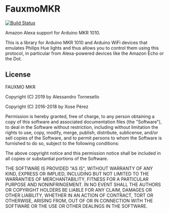# FauxmoMKR
[![Build Status](https://travis-ci.com/iregon/fauxmo_mkr1010.svg?branch=master)](https://travis-ci.com/iregon/fauxmo_mkr1010)

Amazon Alexa support for Arduino MKR 1010.

This is a library for Arduino MKR 1010 and Arduino WiFi devices that emulates Philips Hue lights and thus allows you to control them using this protocol, in particular from Alexa-powered devices like the Amazon Echo or the Dot.

## License

FAUXMO MKR

Copyright (C) 2019 by Alessandro Tornesello <alessadnro dot tornesello99 at gmail dot com>

Copyright (C) 2016-2018 by Xose Pérez <xose dot perez at gmail dot com>

Permission is hereby granted, free of charge, to any person obtaining a copy of this software and associated documentation files (the "Software"), to deal in the Software without restriction, including without limitation the rights to use, copy, modify, merge, publish, distribute, sublicense, and/or sell copies of the Software, and to permit persons to whom the Software is furnished to do so, subject to the following conditions:

The above copyright notice and this permission notice shall be included in all
copies or substantial portions of the Software.

THE SOFTWARE IS PROVIDED "AS IS", WITHOUT WARRANTY OF ANY KIND, EXPRESS OR IMPLIED, INCLUDING BUT NOT LIMITED TO THE WARRANTIES OF MERCHANTABILITY, FITNESS FOR A PARTICULAR PURPOSE AND NONINFRINGEMENT. IN NO EVENT SHALL THE AUTHORS OR COPYRIGHT HOLDERS BE LIABLE FOR ANY CLAIM, DAMAGES OR OTHER LIABILITY, WHETHER IN AN ACTION OF CONTRACT, TORT OR OTHERWISE, ARISING FROM, OUT OF OR IN CONNECTION WITH THE SOFTWARE OR THE USE OR OTHER DEALINGS IN THE SOFTWARE.
